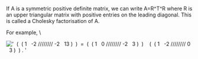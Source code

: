 If A is a symmetric positive definite matrix, we can write A=R^T^R where
R is an upper triangular matrix with positive entries on the leading
diagonal. This is called a Cholesky factorisation of A.

For example, \\

!['  (  ( 1   -2 //////// -2   13 )  )  =  (  ( 1   0 //////// -2   3 )  )    (  ( 1   -2 //////// 0   3 )  ) . '](../dictionary/equation_images/427.1..png)
